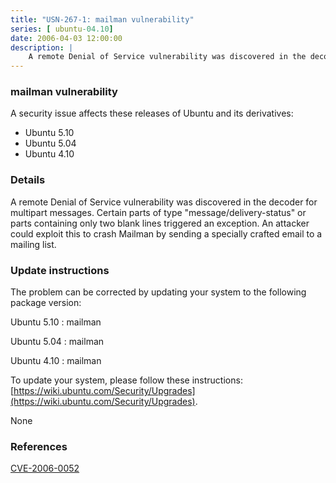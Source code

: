 ```yaml
---
title: "USN-267-1: mailman vulnerability"
series: [ ubuntu-04.10]
date: 2006-04-03 12:00:00
description: |
    A remote Denial of Service vulnerability was discovered in the decoder for multipart messages. Certain parts of type &quot;message/delivery-status&quot; or parts containing only two blank lines triggered an exception. An attacker could exploit this to crash Mailman by sending a specially crafted email to a mailing list.
--- 
```

 
### mailman vulnerability

A security issue affects these releases of Ubuntu and its derivatives:

* Ubuntu 5.10
* Ubuntu 5.04
* Ubuntu 4.10

### Details

A remote Denial of Service vulnerability was discovered in the decoder for multipart messages. Certain parts of type &quot;message/delivery-status&quot; or parts containing only two blank lines triggered an exception. An attacker could exploit this to crash Mailman by sending a specially crafted email to a mailing list.

### Update instructions

The problem can be corrected by updating your system to the following package version:

Ubuntu 5.10
 : mailman 

Ubuntu 5.04
 : mailman 

Ubuntu 4.10
 : mailman 

To update your system, please follow these instructions: [https://wiki.ubuntu.com/Security/Upgrades](https://wiki.ubuntu.com/Security/Upgrades).

None

### References

 [CVE-2006-0052](http://people.ubuntu.com/~ubuntu-security/cve/CVE-2006-0052)
 
